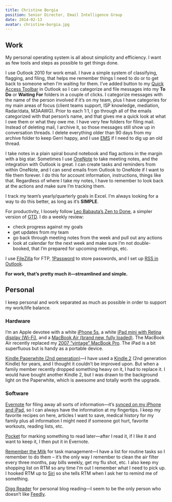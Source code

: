 ```yaml
---
title: Christine Borgia
position: Senior Director, Email Intelligence Group
date: 2014-02-13
avatar: christine-borgia.jpg
---
```


## Work

My personal operating system is all about simplicity and efficiency. I want as few tools and steps as possible to get things done.

I use Outlook 2010 for work email. I have a simple system of classifying, flagging, and filing, that helps me remember things I need to do or to get back to someone when I’m waiting for them. I’ve added button to my [Quick Access Toolbar](http://office.microsoft.com/en-us/outlook-help/customize-the-quick-access-toolbar-HA010362102.aspx) in Outlook so I can categorize and file messages into my **To Do** or **Waiting For** folders in a couple of clicks. I categorize messages with the name of the person involved if it’s on my team, plus I have categories for my main areas of focus (client teams support, ISP knowledge, mediation, Radar/data, M3AAWG). Prior to each 1:1, I go through all of the emails categorized with that person’s name, and that gives me a quick look at what I owe them or what they owe me. I have very few folders for filing mail. Instead of deleting mail, I archive it, so those messages still show up in conversation threads. I delete everything older than 90 days from my archive folder to keep Gerri happy, and I use [EMS](http://www.dell.com/learn/us/en/04/services/ems-email-management-services) if I need to dig up an old thread.

I take notes in a plain spiral bound notebook and flag actions in the margin with a big star. Sometimes I use [OneNote](http://office.microsoft.com/en-us/onenote/) to take meeting notes, and the integration with Outlook is great. I can create tasks and reminders from within OneNote, and I can send emails from Outlook to OneNote if I want to file them forever. I do this for account information, instructions, things like that. Regardless of where I take my notes, I have to remember to look back at the actions and make sure I’m tracking them.

I track my team’s yearly/quarterly goals in Excel. I’m always looking for a way to do this better, as long as it’s **SIMPLE**.

For productivity, I loosely follow [Leo Babauta’s Zen to Done](http://zenhabits.net/zen-to-done-ztd-the-ultimate-simple-productivity-system/), a simpler version of [GTD](http://www.davidco.com/about-gtd). I do a weekly review:
* check progress against my goals
* get updates from my team
* go back through meeting notes from the week and pull out any actions
* look at calendar for the next week and make sure I’m not double-booked, that I’m prepared for upcoming meetings, etc.

I use [FileZilla](https://filezilla-project.org/) for FTP, [1Password](https://agilebits.com/onepassword) to store passwords, and I set up [RSS in Outlook](http://office.microsoft.com/en-us/outlook-help/subscribe-to-an-rss-feed-HA010355679.aspx).

**For work, that’s pretty much it—streamlined and simple.**

## Personal

I keep personal and work separated as much as possible in order to support my work/life balance.

### Hardware

I’m an Apple devotee with a white [iPhone 5s](http://www.apple.com/iphone-5s/), a white [iPad mini with Retina display (Wi-Fi)](http://www.apple.com/ipad-mini/), and a [MacBook Air (brand new, fully loaded)](http://www.apple.com/macbook-air/). The MacBook Air recently replaced my [2007 “vintage” MacBook Pro](http://support.apple.com/kb/sp13). The iPad is a bit superfluous but is handy as a portable device.

[Kindle Paperwhite (2nd generation)](http://amzn.com/B00AWH595M)—I have used a [Kindle 2](http://amzn.com/B0015T963C) (2nd generation Kindle) for years, and I thought it couldn’t be improved upon. But when a family member recently dropped something heavy on it, I had to replace it. I would have bought another Kindle 2, but I was drawn to the background light on the Paperwhite, which is awesome and totally worth the upgrade.

### Software

[Evernote](http://evernote.com/) for filing away all sorts of information—it’s [synced on my iPhone and iPad](http://appstore.com/evernote/evernote/), so I can always have the information at my fingertips. I keep my favorite recipes on here, articles I want to save, medical history for my family plus all information I might need if someone got hurt, favorite workouts, reading lists, etc.

[Pocket](https://getpocket.com/) for marking something to read later—after I read it, if I like it and want to keep it, I then put it in Evernote.

[Remember the Milk](http://www.rememberthemilk.com/) for task management—I have a list for routine tasks so I remember to do them – it’s the only way I remember to clean the air filter every three months, pay bills weekly, get my flu shot, etc. I also keep my shopping list on RTM so any time I’m out I remember what I need to pick up. I hooked RTM up to [Siri](http://www.apple.com/ios/siri/) so she tells RTM when I ask her to remind me of something.

[Digg Reader](http://digg.com/reader) for personal blog reading—I seem to be the only person who doesn’t like [Feedly](http://feedly.com/).